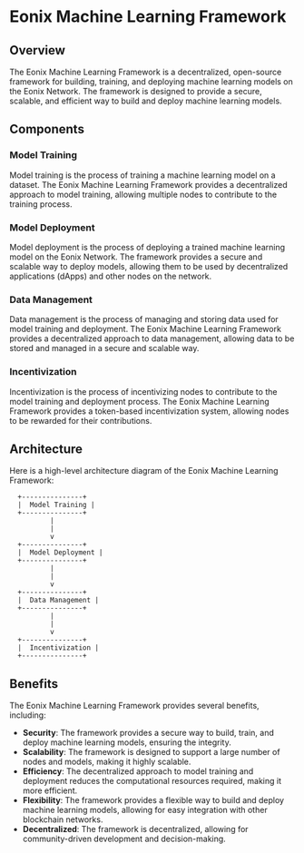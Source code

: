 Eonix Machine Learning Framework
==============================

Overview
--------

The Eonix Machine Learning Framework is a decentralized, open-source framework for building, training, and deploying machine learning models on the Eonix Network. The framework is designed to provide a secure, scalable, and efficient way to build and deploy machine learning models.

Components
------------

### Model Training

Model training is the process of training a machine learning model on a dataset. The Eonix Machine Learning Framework provides a decentralized approach to model training, allowing multiple nodes to contribute to the training process.

### Model Deployment

Model deployment is the process of deploying a trained machine learning model on the Eonix Network. The framework provides a secure and scalable way to deploy models, allowing them to be used by decentralized applications (dApps) and other nodes on the network.

### Data Management

Data management is the process of managing and storing data used for model training and deployment. The Eonix Machine Learning Framework provides a decentralized approach to data management, allowing data to be stored and managed in a secure and scalable way.

### Incentivization

Incentivization is the process of incentivizing nodes to contribute to the model training and deployment process. The Eonix Machine Learning Framework provides a token-based incentivization system, allowing nodes to be rewarded for their contributions.

Architecture
------------

Here is a high-level architecture diagram of the Eonix Machine Learning Framework:

      +---------------+
      |  Model Training |
      +---------------+
              |
              |
              v
      +---------------+
      |  Model Deployment |
      +---------------+
              |
              |
              v
      +---------------+
      |  Data Management |
      +---------------+
              |
              |
              v
      +---------------+
      |  Incentivization |
      +---------------+

Benefits
--------

The Eonix Machine Learning Framework provides several benefits, including:

* **Security**: The framework provides a secure way to build, train, and deploy machine learning models, ensuring the integrity. 
* **Scalability**: The framework is designed to support a large number of nodes and models, making it highly scalable.
* **Efficiency**: The decentralized approach to model training and deployment reduces the computational resources required, making it more efficient.
* **Flexibility**: The framework provides a flexible way to build and deploy machine learning models, allowing for easy integration with other blockchain networks.
* **Decentralized**: The framework is decentralized, allowing for community-driven development and decision-making.
